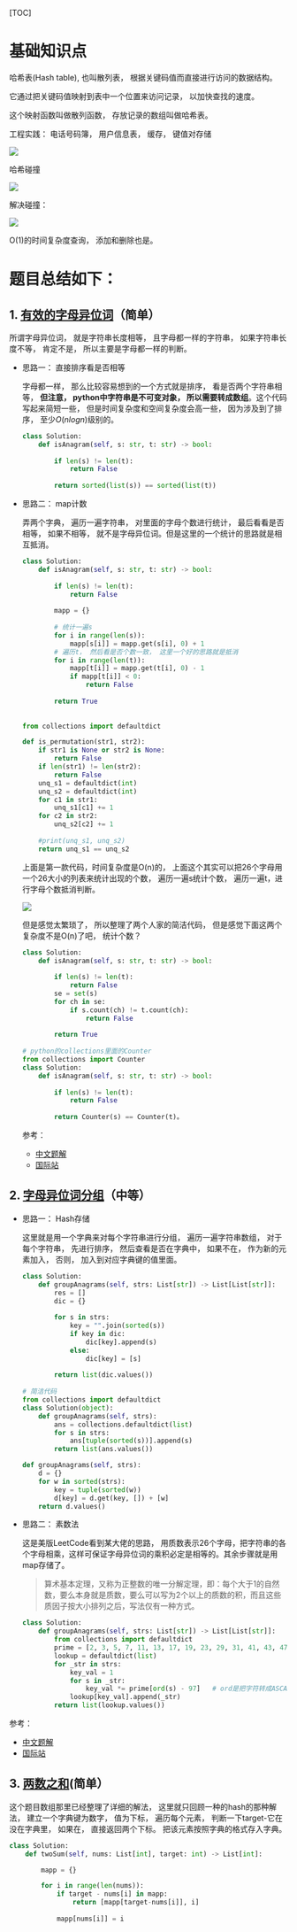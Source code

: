 [TOC]

# 基础知识点

哈希表(Hash table), 也叫散列表， 根据关键码值而直接进行访问的数据结构。

它通过把关键码值映射到表中一个位置来访问记录， 以加快查找的速度。

这个映射函数叫做散列函数， 存放记录的数组叫做哈希表。

工程实践： 电话号码簿， 用户信息表， 缓存， 键值对存储

![](img/1.png)

哈希碰撞

![](img/2.png)

解决碰撞：

![](img/3.png)

O(1)的时间复杂度查询， 添加和删除也是。

# 题目总结如下：

## 1. [有效的字母异位词](https://leetcode-cn.com/problems/valid-anagram/description/)（简单）

所谓字母异位词， 就是字符串长度相等， 且字母都一样的字符串， 如果字符串长度不等， 肯定不是， 所以主要是字母都一样的判断。

* 思路一： 直接排序看是否相等

  字母都一样， 那么比较容易想到的一个方式就是排序， 看是否两个字符串相等， **但注意， python中字符串是不可变对象， 所以需要转成数组**。这个代码写起来简短一些， 但是时间复杂度和空间复杂度会高一些， 因为涉及到了排序， 至少$O(nlogn)$级别的。

  ```python
  class Solution:
      def isAnagram(self, s: str, t: str) -> bool:
          
          if len(s) != len(t):
              return False
          
          return sorted(list(s)) == sorted(list(t))
  ```

* 思路二： map计数

  弄两个字典， 遍历一遍字符串， 对里面的字母个数进行统计， 最后看看是否相等， 如果不相等， 就不是字母异位词。但是这里的一个统计的思路就是相互抵消。

  ```python
  class Solution:
      def isAnagram(self, s: str, t: str) -> bool:
          
          if len(s) != len(t):
              return False
          
          mapp = {}
          
          # 统计一遍s
          for i in range(len(s)):
              mapp[s[i]] = mapp.get(s[i], 0) + 1
          # 遍历t， 然后看是否个数一致， 这里一个好的思路就是抵消
          for i in range(len(t)):
              mapp[t[i]] = mapp.get(t[i], 0) - 1
              if mapp[t[i]] < 0:
                  return False
          
          return True
      
   
  from collections import defaultdict
  
  def is_permutation(str1, str2):
      if str1 is None or str2 is None:
          return False
      if len(str1) != len(str2):
          return False
      unq_s1 = defaultdict(int)
      unq_s2 = defaultdict(int)
      for c1 in str1:
          unq_s1[c1] += 1
      for c2 in str2:
          unq_s2[c2] += 1
      
      #print(unq_s1, unq_s2)
      return unq_s1 == unq_s2
  ```

  上面是第一款代码，时间复杂度是O(n)的， 上面这个其实可以把26个字母用一个26大小的列表来统计出现的个数， 遍历一遍s统计个数， 遍历一遍t，进行字母个数抵消判断。

  ![](img/1.gif)

  但是感觉太繁琐了， 所以整理了两个人家的简洁代码， 但是感觉下面这两个复杂度不是O(n)了吧， 统计个数？

  ```python
  class Solution:
      def isAnagram(self, s: str, t: str) -> bool:
          
          if len(s) != len(t):
              return False
          se = set(s)
          for ch in se:
              if s.count(ch) != t.count(ch):
                  return False
          
          return True
   
  # python的collections里面的Counter
  from collections import Counter
  class Solution:
      def isAnagram(self, s: str, t: str) -> bool:
          
          if len(s) != len(t):
              return False
          
          return Counter(s) == Counter(t)。
  ```

  参考：

  * [中文题解](https://leetcode-cn.com/problems/valid-anagram/solution/)
  * [国际站](https://leetcode.com/problems/valid-anagram/discuss/?currentPage=1&orderBy=most_votes&query=)

## 2. [字母异位词分组](https://leetcode-cn.com/problems/group-anagrams/)（中等）

* 思路一： Hash存储

  这里就是用一个字典来对每个字符串进行分组， 遍历一遍字符串数组， 对于每个字符串， 先进行排序， 然后查看是否在字典中， 如果不在， 作为新的元素加入， 否则， 加入到对应字典键的值里面。

  ```python
  class Solution:
      def groupAnagrams(self, strs: List[str]) -> List[List[str]]:
          res = []
          dic = {}
          
          for s in strs:
              key = "".join(sorted(s))
              if key in dic:
                  dic[key].append(s)
              else:
                  dic[key] = [s]
          
          return list(dic.values())
      
  # 简洁代码
  from collections import defaultdict
  class Solution(object):
      def groupAnagrams(self, strs):
          ans = collections.defaultdict(list)
          for s in strs:
              ans[tuple(sorted(s))].append(s)
          return list(ans.values())
  
  def groupAnagrams(self, strs):
      d = {}
      for w in sorted(strs):
          key = tuple(sorted(w))
          d[key] = d.get(key, []) + [w]
      return d.values()
  ```

* 思路二： 素数法

  这是美版LeetCode看到某大佬的思路， 用质数表示26个字母，把字符串的各个字母相乘，这样可保证字母异位词的乘积必定是相等的。其余步骤就是用map存储了。

  >算术基本定理，又称为正整数的唯一分解定理，即：每个大于1的自然数，要么本身就是质数，要么可以写为2个以上的质数的积，而且这些质因子按大小排列之后，写法仅有一种方式。
  >

  

  ```python
  class Solution:
      def groupAnagrams(self, strs: List[str]) -> List[List[str]]:
          from collections import defaultdict
          prime = [2, 3, 5, 7, 11, 13, 17, 19, 23, 29, 31, 41, 43, 47, 53, 59, 61, 67, 71, 73, 79, 83, 89, 97, 101, 103]
          lookup = defaultdict(list)
          for _str in strs:
              key_val = 1
              for s in _str:
                  key_val *= prime[ord(s) - 97]   # ord是把字符转成ASCALL码的数字， 比如'a'就是97
              lookup[key_val].append(_str)
          return list(lookup.values())
  ```

参考：

* [中文题解](https://leetcode-cn.com/problems/group-anagrams/solution/xiang-xi-tong-su-de-si-lu-fen-xi-duo-jie-fa-by--16/)
* [国际站](https://leetcode.com/problems/group-anagrams/discuss/?currentPage=1&orderBy=most_votes&query=)

## 3.  [两数之和](https://leetcode-cn.com/problems/two-sum/solution/)(简单）

这个题目数组那里已经整理了详细的解法， 这里就只回顾一种的hash的那种解法， 建立一个字典键为数字， 值为下标， 遍历每个元素， 判断一下target-它在没在字典里， 如果在， 直接返回两个下标。  把该元素按照字典的格式存入字典。

```python
class Solution:
    def twoSum(self, nums: List[int], target: int) -> List[int]:

        mapp = {}

        for i in range(len(nums)):
            if target - nums[i] in mapp:
                return [mapp[target-nums[i]], i]
            
            mapp[nums[i]] = i
```

